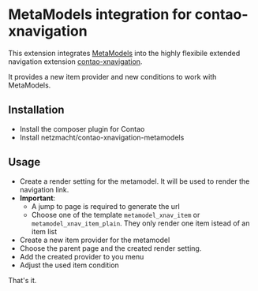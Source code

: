 
MetaModels integration for contao-xnavigation
=====

This extension integrates [MetaModels](now.metamodel.me) into the highly flexibile extended navigation extension 
[contao-xnavigation](https://github.com/bit3/contao-xnavigation/). 

It provides a new item provider and new conditions to work with MetaModels.

Installation
---------

* Install the composer plugin for Contao
* Install netzmacht/contao-xnavigation-metamodels


Usage
----------

* Create a render setting for the metamodel. It will be used to render the navigation link.
* **Important**: 
  * A jump to page is required to generate the url
  * Choose one of the template `metamodel_xnav_item` or `metamodel_xnav_item_plain`.
  They only render one item istead of an item list
* Create a new item provider for the metamodel
* Choose the parent page and the created render setting.
* Add the created provider to you menu
* Adjust the used item condition

That's it.

